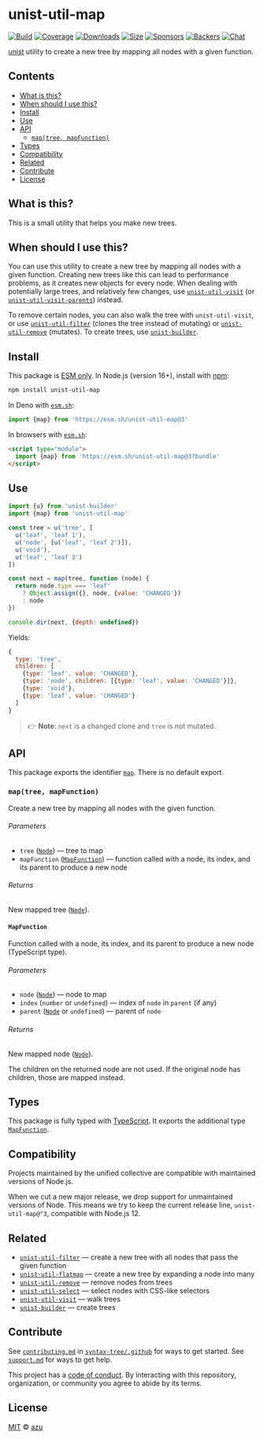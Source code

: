 # unist-util-map

[![Build][build-badge]][build]
[![Coverage][coverage-badge]][coverage]
[![Downloads][downloads-badge]][downloads]
[![Size][size-badge]][size]
[![Sponsors][sponsors-badge]][collective]
[![Backers][backers-badge]][collective]
[![Chat][chat-badge]][chat]

[unist][] utility to create a new tree by mapping all nodes with a given
function.

## Contents

*   [What is this?](#what-is-this)
*   [When should I use this?](#when-should-i-use-this)
*   [Install](#install)
*   [Use](#use)
*   [API](#api)
    *   [`map(tree, mapFunction)`](#maptree-mapfunction)
*   [Types](#types)
*   [Compatibility](#compatibility)
*   [Related](#related)
*   [Contribute](#contribute)
*   [License](#license)

## What is this?

This is a small utility that helps you make new trees.

## When should I use this?

You can use this utility to create a new tree by mapping all nodes with a given
function.
Creating new trees like this can lead to performance problems, as it creates
new objects for every node.
When dealing with potentially large trees, and relatively few changes, use
[`unist-util-visit`][unist-util-visit] (or
[`unist-util-visit-parents`][unist-util-visit-parents]) instead.

To remove certain nodes, you can also walk the tree with `unist-util-visit`, or
use [`unist-util-filter`][unist-util-filter] (clones the tree instead of
mutating) or [`unist-util-remove`][unist-util-remove] (mutates).
To create trees, use [`unist-builder`][unist-builder].

## Install

This package is [ESM only][esm].
In Node.js (version 16+), install with [npm][]:

```sh
npm install unist-util-map
```

In Deno with [`esm.sh`][esmsh]:

```js
import {map} from 'https://esm.sh/unist-util-map@3'
```

In browsers with [`esm.sh`][esmsh]:

```html
<script type="module">
  import {map} from 'https://esm.sh/unist-util-map@3?bundle'
</script>
```

## Use

```js
import {u} from 'unist-builder'
import {map} from 'unist-util-map'

const tree = u('tree', [
  u('leaf', 'leaf 1'),
  u('node', [u('leaf', 'leaf 2')]),
  u('void'),
  u('leaf', 'leaf 3')
])

const next = map(tree, function (node) {
  return node.type === 'leaf'
    ? Object.assign({}, node, {value: 'CHANGED'})
    : node
})

console.dir(next, {depth: undefined})
```

Yields:

```js
{
  type: 'tree',
  children: [
    {type: 'leaf', value: 'CHANGED'},
    {type: 'node', children: [{type: 'leaf', value: 'CHANGED'}]},
    {type: 'void'},
    {type: 'leaf', value: 'CHANGED'}
  ]
}
```

> 👉 **Note**: `next` is a changed clone and `tree` is not mutated.

## API

This package exports the identifier [`map`][api-map].
There is no default export.

### `map(tree, mapFunction)`

Create a new tree by mapping all nodes with the given function.

###### Parameters

*   `tree` ([`Node`][node])
    — tree to map
*   `mapFunction` ([`MapFunction`][api-mapfunction])
    — function called with a node, its index, and its parent to produce a new
    node

###### Returns

New mapped tree ([`Node`][node]).

#### `MapFunction`

Function called with a node, its index, and its parent to produce a new
node (TypeScript type).

###### Parameters

*   `node` ([`Node`][node])
    — node to map
*   `index` (`number` or `undefined`)
    — index of `node` in `parent` (if any)
*   `parent` ([`Node`][node] or `undefined`)
    — parent of `node`

###### Returns

New mapped node ([`Node`][node]).

The children on the returned node are not used.
If the original node has children, those are mapped instead.

## Types

This package is fully typed with [TypeScript][].
It exports the additional type [`MapFunction`][api-mapfunction].

## Compatibility

Projects maintained by the unified collective are compatible with maintained
versions of Node.js.

When we cut a new major release, we drop support for unmaintained versions of
Node.
This means we try to keep the current release line, `unist-util-map@^3`,
compatible with Node.js 12.

## Related

*   [`unist-util-filter`](https://github.com/syntax-tree/unist-util-filter)
    — create a new tree with all nodes that pass the given function
*   [`unist-util-flatmap`](https://gitlab.com/staltz/unist-util-flatmap)
    — create a new tree by expanding a node into many
*   [`unist-util-remove`](https://github.com/syntax-tree/unist-util-remove)
    — remove nodes from trees
*   [`unist-util-select`](https://github.com/syntax-tree/unist-util-select)
    — select nodes with CSS-like selectors
*   [`unist-util-visit`](https://github.com/syntax-tree/unist-util-visit)
    — walk trees
*   [`unist-builder`](https://github.com/syntax-tree/unist-builder)
    — create trees

## Contribute

See [`contributing.md`][contributing] in [`syntax-tree/.github`][health] for
ways to get started.
See [`support.md`][support] for ways to get help.

This project has a [code of conduct][coc].
By interacting with this repository, organization, or community you agree to
abide by its terms.

## License

[MIT][license] © [azu][author]

<!-- Definitions -->

[build-badge]: https://github.com/syntax-tree/unist-util-map/workflows/main/badge.svg

[build]: https://github.com/syntax-tree/unist-util-map/actions

[coverage-badge]: https://img.shields.io/codecov/c/github/syntax-tree/unist-util-map.svg

[coverage]: https://codecov.io/github/syntax-tree/unist-util-map

[downloads-badge]: https://img.shields.io/npm/dm/unist-util-map.svg

[downloads]: https://www.npmjs.com/package/unist-util-map

[size-badge]: https://img.shields.io/badge/dynamic/json?label=minzipped%20size&query=$.size.compressedSize&url=https://deno.bundlejs.com/?q=unist-util-map

[size]: https://bundlejs.com/?q=unist-util-map

[sponsors-badge]: https://opencollective.com/unified/sponsors/badge.svg

[backers-badge]: https://opencollective.com/unified/backers/badge.svg

[collective]: https://opencollective.com/unified

[chat-badge]: https://img.shields.io/badge/chat-discussions-success.svg

[chat]: https://github.com/syntax-tree/unist/discussions

[npm]: https://docs.npmjs.com/cli/install

[esm]: https://gist.github.com/sindresorhus/a39789f98801d908bbc7ff3ecc99d99c

[esmsh]: https://esm.sh

[typescript]: https://www.typescriptlang.org

[license]: license

[author]: https://efcl.info

[health]: https://github.com/syntax-tree/.github

[contributing]: https://github.com/syntax-tree/.github/blob/main/contributing.md

[support]: https://github.com/syntax-tree/.github/blob/main/support.md

[coc]: https://github.com/syntax-tree/.github/blob/main/code-of-conduct.md

[unist]: https://github.com/syntax-tree/unist

[node]: https://github.com/syntax-tree/unist#node

[unist-util-visit]: https://github.com/syntax-tree/unist-util-visit

[unist-util-visit-parents]: https://github.com/syntax-tree/unist-util-visit-parents

[unist-util-filter]: https://github.com/syntax-tree/unist-util-filter

[unist-util-remove]: https://github.com/syntax-tree/unist-util-remove

[unist-builder]: https://github.com/syntax-tree/unist-builder

[api-map]: #maptree-mapfunction

[api-mapfunction]: #mapfunction
